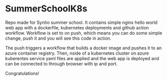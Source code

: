 # SummerSchoolK8s
Repo made for Syntio summer school. It contains simple nginx hello world web app with a dockerfile, kubernetes deployments and github action workflow.
Workflow is set to on push, which means you can do some simple change, push it and you will see this code in action.

The push triggers a workflow that builds a docker image and pushes it to an azure container registry. Then, nside of a kubernetes cluster on azure kuberentes service yaml files are applied and the web app is deployed and can be connected to through browser with ip and port.    

Congratulations!
